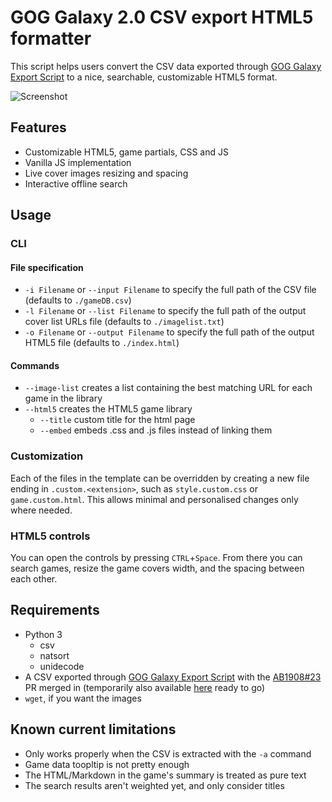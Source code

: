 # GOG Galaxy 2.0 CSV export HTML5 formatter

This script helps users convert the CSV data exported through [GOG Galaxy Export Script](https://github.com/AB1908/GOG-Galaxy-Export-Script) to a nice, searchable, customizable HTML5 format.

![Screenshot](https://user-images.githubusercontent.com/284077/84387704-b5940200-abf3-11ea-9cf4-058c20d4049b.png)

## Features

* Customizable HTML5, game partials, CSS and JS
* Vanilla JS implementation
* Live cover images resizing and spacing
* Interactive offline search

## Usage

### CLI

#### File specification
* `-i Filename` or `--input Filename` to specify the full path of the CSV file (defaults to `./gameDB.csv`)
* `-l Filename` or `--list Filename` to specify the full path of the output cover list URLs file (defaults to `./imagelist.txt`)
* `-o Filename` or `--output Filename` to specify the full path of the output HTML5 file (defaults to `./index.html`)

#### Commands
* `--image-list` creates a list containing the best matching URL for each game in the library
* `--html5` creates the HTML5 game library
  * `--title` custom title for the html page
  * `--embed` embeds .css and .js files instead of linking them

### Customization

Each of the files in the template can be overridden by creating a new file ending in `.custom.<extension>`, such as `style.custom.css` or `game.custom.html`. This allows minimal and personalised changes only where needed.

### HTML5 controls

You can open the controls by pressing `CTRL`+`Space`. From there you can search games, resize the game covers width, and the spacing between each other.

## Requirements

* Python 3
  * csv
  * natsort
  * unidecode
* A CSV exported through [GOG Galaxy Export Script](https://github.com/AB1908/GOG-Galaxy-Export-Script) with the [AB1908#23](https://github.com/AB1908/GOG-Galaxy-Export-Script/pull/23) PR merged in (temporarily also available [here](https://raw.githubusercontent.com/Varstahl/GOG-Galaxy-Export-Script/master/galaxy_library_export.py) ready to go)
* `wget`, if you want the images

## Known current limitations

* Only works properly when the CSV is extracted with the `-a` command
* Game data toopltip is not pretty enough
* The HTML/Markdown in the game's summary is treated as pure text
* The search results aren't weighted yet, and only consider titles
